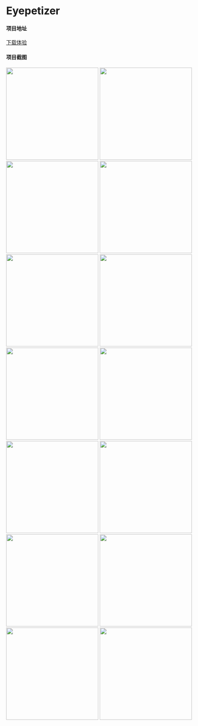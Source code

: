 # Eyepetizer

#### 项目地址

[下载体验](https://www.pgyer.com/QDk2)
#### 项目截图

<img src="https://github.com/KK-UANG/Eyepetizer/blob/master/img/1.jpg" width="250">      
<img src="https://github.com/KK-UANG/Eyepetizer/blob/master/img/2.jpg" width="250">      
<img src="https://github.com/KK-UANG/Eyepetizer/blob/master/img/3.jpg" width="250">      
<img src="https://github.com/KK-UANG/Eyepetizer/blob/master/img/4.jpg" width="250">      
<img src="https://github.com/KK-UANG/Eyepetizer/blob/master/img/5.jpg" width="250">      
<img src="https://github.com/KK-UANG/Eyepetizer/blob/master/img/6.jpg" width="250">      
<img src="https://github.com/KK-UANG/Eyepetizer/blob/master/img/7.jpg" width="250">      
<img src="https://github.com/KK-UANG/Eyepetizer/blob/master/img/8.jpg" width="250">      
<img src="https://github.com/KK-UANG/Eyepetizer/blob/master/img/9.jpg" width="250">      
<img src="https://github.com/KK-UANG/Eyepetizer/blob/master/img/10.jpg" width="250">
<img src="https://github.com/KK-UANG/Eyepetizer/blob/master/img/11.jpg" width="250">
<img src="https://github.com/KK-UANG/Eyepetizer/blob/master/img/12.jpg" width="250">
<img src="https://github.com/KK-UANG/Eyepetizer/blob/master/img/13.jpg" width="250">
<img src="https://github.com/KK-UANG/Eyepetizer/blob/master/img/14.jpg" width="250">
